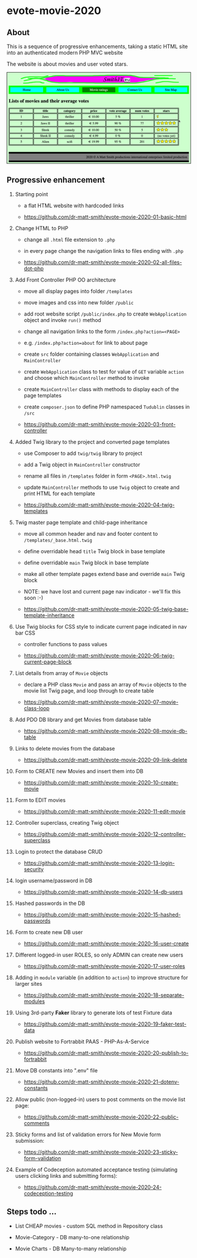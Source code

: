 # evote-movie-2020

## About
This is a sequence of progressive enhancements, taking a static HTML site into an authenticated modern PHP MVC website

The website is about movies and user voted stars.

![screenshot list of moives](screenshots/movieList.png)

## Progressive enhancement 

1. Starting point
    - a flat HTML website with hardcoded links
    
    - https://github.com/dr-matt-smith/evote-movie-2020-01-basic-html

2. Change HTML to PHP
      - change all `.html` file extension to `.php` 
      - in every page change the navigation links to files ending with `.php`
      
      - https://github.com/dr-matt-smith/evote-movie-2020-02-all-files-dot-php

3. Add Front Controller PHP OO architecture
    - move all display pages into folder `/templates`
    - move images and css into new folder `/public`
    - add root website script `/public/index.php` to create `WebApplication` object and invoke `run()` method
    - change all navigation links to the form `/index.php?action=<PAGE>`
     - e.g. `/index.php?action=about` for link to about page
    - create `src` folder containing classes `WebApplication` and `MainController`
    - create `WebApplication` class to test for value of `GET` variable `action` and choose which `MainController` method to invoke
    - create `MainController` class with methods to display each of the page templates
    - create `composer.json` to define PHP namespaced `Tudublin` classes in `/src`

    - https://github.com/dr-matt-smith/evote-movie-2020-03-front-controller
      
4. Added Twig library to the project and converted page templates

    - use Composer to add `twig/twig` library to project
    - add a Twig object in `MainController` constructor
    - rename all files in `/templates` folder in form `<PAGE>.html.twig`
    - update `MainController` methods to use `Twig` object to create and print HTML for each template
    
    - https://github.com/dr-matt-smith/evote-movie-2020-04-twig-templates

5. Twig master page template and child-page inheritance 
    - move all common header and nav and footer content to `/templates/_base.html.twig`
    - define overridable head `title` Twig block in base template
    - define overridable `main` Twig block in base template
    - make all other template pages extend base and override `main` Twig block    
    
    - NOTE: we have lost and current page nav indicator - we'll fix this soon :-)

    - https://github.com/dr-matt-smith/evote-movie-2020-05-twig-base-template-inheritance

6. Use Twig blocks for CSS style to indicate current page indicated in nav bar CSS

    - controller functions to pass values

    - https://github.com/dr-matt-smith/evote-movie-2020-06-twig-current-page-block

7. List details from array of `Movie` objects

    - declare a PHP class `Movie` and pass an array of `Movie` objects to the movie list Twig page, and loop through to create table
    
    - https://github.com/dr-matt-smith/evote-movie-2020-07-movie-class-loop

8. Add PDO DB library and get Movies from database table

    - https://github.com/dr-matt-smith/evote-movie-2020-08-movie-db-table
    
9. Links to delete movies from the database

    - https://github.com/dr-matt-smith/evote-movie-2020-09-link-delete
    
10. Form to CREATE new Movies and insert them into DB

    - https://github.com/dr-matt-smith/evote-movie-2020-10-create-movie

11. Form to EDIT movies

    - https://github.com/dr-matt-smith/evote-movie-2020-11-edit-movie

12. Controller superclass, creating Twig object

    - https://github.com/dr-matt-smith/evote-movie-2020-12-controller-superclass
        
13. Login to protect the database CRUD

    - https://github.com/dr-matt-smith/evote-movie-2020-13-login-security

14. login username/password in DB

    - https://github.com/dr-matt-smith/evote-movie-2020-14-db-users

15. Hashed passwords in the DB 

    - https://github.com/dr-matt-smith/evote-movie-2020-15-hashed-passwords

16. Form to create new DB user

    - https://github.com/dr-matt-smith/evote-movie-2020-16-user-create

17. Different logged-in user ROLES, so only ADMIN can create new users

    - https://github.com/dr-matt-smith/evote-movie-2020-17-user-roles

18. Adding in `module` variable (in addition to `action`) to improve structure for larger sites

    - https://github.com/dr-matt-smith/evote-movie-2020-18-separate-modules

19. Using 3rd-party **Faker** library to generate lots of test Fixture data

    - https://github.com/dr-matt-smith/evote-movie-2020-19-faker-test-data


20. Publish website to Fortrabbit PAAS - PHP-As-A-Service

    - https://github.com/dr-matt-smith/evote-movie-2020-20-publish-to-fortrabbit

21. Move DB constants into ".env" file

    - https://github.com/dr-matt-smith/evote-movie-2020-21-dotenv-constants

22. Allow public (non-logged-in) users to post comments on the movie list page:

    - https://github.com/dr-matt-smith/evote-movie-2020-22-public-comments

23. Sticky forms and list of validation errors for New Movie form submission:

    - https://github.com/dr-matt-smith/evote-movie-2020-23-sticky-form-validation

24. Example of Codeception automated acceptance testing (simulating users clicking links and submitting forms):

    - https://github.com/dr-matt-smith/evote-movie-2020-24-codeception-testing


## Steps todo ... 

- List CHEAP movies - custom SQL method in Repository class

- Movie-Category - DB many-to-one relationship
    
- Movie Charts - DB Many-to-many relationship




